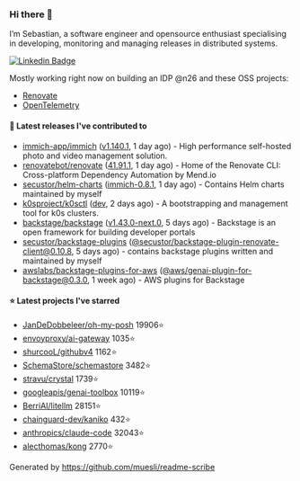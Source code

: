 ### Hi there 👋

I’m Sebastian, a software engineer and opensource enthusiast specialising in developing, monitoring and managing releases in distributed systems.    

[![Linkedin Badge](https://img.shields.io/badge/-LinkedIn-blue?style=flat&logo=Linkedin&logoColor=white&link=https://www.linkedin.com/in/sebastian-poxhofer/)](https://www.linkedin.com/in/sebastian-poxhofer/)

Mostly working right now on building an IDP @n26 and these OSS projects:
- [Renovate](https://github.com/renovatebot/renovate)
- [OpenTelemetry](https://github.com/open-telemetry)



#### 🚀 Latest releases I've contributed to

- [immich-app/immich](https://github.com/immich-app/immich) ([v1.140.1](https://github.com/immich-app/immich/releases/tag/v1.140.1), 1 day ago) - High performance self-hosted photo and video management solution.
- [renovatebot/renovate](https://github.com/renovatebot/renovate) ([41.91.1](https://github.com/renovatebot/renovate/releases/tag/41.91.1), 1 day ago) - Home of the Renovate CLI: Cross-platform Dependency Automation by Mend.io
- [secustor/helm-charts](https://github.com/secustor/helm-charts) ([immich-0.8.1](https://github.com/secustor/helm-charts/releases/tag/immich-0.8.1), 1 day ago) - Contains Helm charts maintained by myself
- [k0sproject/k0sctl](https://github.com/k0sproject/k0sctl) ([dev](https://github.com/k0sproject/k0sctl/releases/tag/dev), 2 days ago) - A bootstrapping and management tool for k0s clusters.
- [backstage/backstage](https://github.com/backstage/backstage) ([v1.43.0-next.0](https://github.com/backstage/backstage/releases/tag/v1.43.0-next.0), 5 days ago) - Backstage is an open framework for building developer portals
- [secustor/backstage-plugins](https://github.com/secustor/backstage-plugins) ([@secustor/backstage-plugin-renovate-client@0.10.8](https://github.com/secustor/backstage-plugins/releases/tag/%40secustor/backstage-plugin-renovate-client%400.10.8), 5 days ago) - contains backstage plugins written and maintained by myself
- [awslabs/backstage-plugins-for-aws](https://github.com/awslabs/backstage-plugins-for-aws) ([@aws/genai-plugin-for-backstage@0.3.0](https://github.com/awslabs/backstage-plugins-for-aws/releases/tag/%40aws/genai-plugin-for-backstage%400.3.0), 1 week ago) - AWS plugins for Backstage

#### ⭐ Latest projects I've starred

- [JanDeDobbeleer/oh-my-posh](https://github.com/JanDeDobbeleer/oh-my-posh) 19906⭐
- [envoyproxy/ai-gateway](https://github.com/envoyproxy/ai-gateway) 1035⭐
- [shurcooL/githubv4](https://github.com/shurcooL/githubv4) 1162⭐
- [SchemaStore/schemastore](https://github.com/SchemaStore/schemastore) 3482⭐
- [stravu/crystal](https://github.com/stravu/crystal) 1739⭐
- [googleapis/genai-toolbox](https://github.com/googleapis/genai-toolbox) 10119⭐
- [BerriAI/litellm](https://github.com/BerriAI/litellm) 28151⭐
- [chainguard-dev/kaniko](https://github.com/chainguard-dev/kaniko) 432⭐
- [anthropics/claude-code](https://github.com/anthropics/claude-code) 32043⭐
- [alecthomas/kong](https://github.com/alecthomas/kong) 2770⭐



Generated by https://github.com/muesli/readme-scribe
